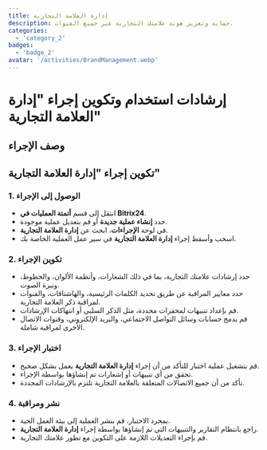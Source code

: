 ```yaml
---
title: إدارة العلامة التجارية
description: حماية وتعزيز هوية علامتك التجارية عبر جميع القنوات.
categories: 
  - 'category_2'
badges: 
  - 'badge_2'
avatar: '/activities/BrandManagement.webp'
---
```

# إرشادات استخدام وتكوين إجراء "إدارة العلامة التجارية"

## وصف الإجراء

## **تكوين إجراء "إدارة العلامة التجارية"**

### 1. الوصول إلى الإجراء
- انتقل إلى قسم **أتمتة العمليات في Bitrix24**.
- حدد **إنشاء عملية جديدة** أو قم بتعديل عملية موجودة.
- في لوحة **الإجراءات**، ابحث عن **إدارة العلامة التجارية**.
- اسحب وأسقط إجراء **إدارة العلامة التجارية** في سير عمل العملية الخاصة بك.

### 2. تكوين الإجراء
- حدد إرشادات علامتك التجارية، بما في ذلك الشعارات، وأنظمة الألوان، والخطوط، ونبرة الصوت.
- حدد معايير المراقبة عن طريق تحديد الكلمات الرئيسية، والهاشتاقات، والقنوات لمراقبة ذكر العلامة التجارية.
- قم بإعداد تنبيهات لمحفزات محددة، مثل الذكر السلبي أو انتهاكات الإرشادات.
- قم بدمج حسابات وسائل التواصل الاجتماعي، والبريد الإلكتروني، وقنوات الاتصال الأخرى لمراقبة شاملة.

### 3. اختبار الإجراء
- قم بتشغيل عملية اختبار للتأكد من أن إجراء **إدارة العلامة التجارية** يعمل بشكل صحيح.
- تحقق من أي تنبيهات أو إشعارات تم إنشاؤها بواسطة الإجراء.
- تأكد من أن جميع الاتصالات المتعلقة بالعلامة التجارية تلتزم بالإرشادات المحددة.

### 4. نشر ومراقبة
- بمجرد الاختبار، قم بنشر العملية إلى بيئة العمل الحية.
- راجع بانتظام التقارير والتنبيهات التي تم إنشاؤها بواسطة إجراء **إدارة العلامة التجارية**.
- قم بإجراء التعديلات اللازمة على التكوين مع تطور علامتك التجارية.